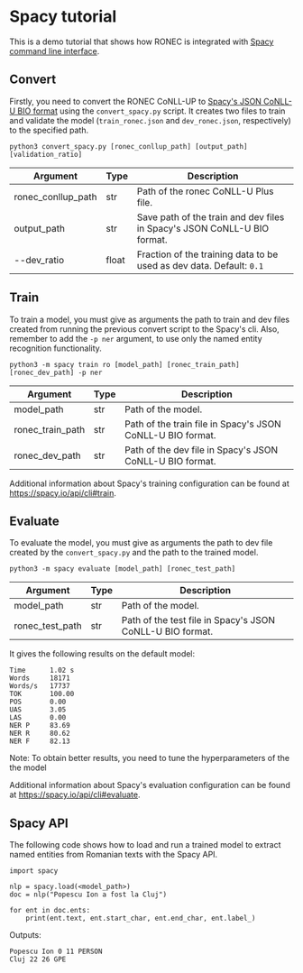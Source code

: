 # Spacy tutorial

This is a demo tutorial that shows how RONEC is integrated with [Spacy command line interface](https://spacy.io/api/cli).

## Convert 

Firstly, you need to convert the RONEC CoNLL-UP to [Spacy's JSON CoNLL-U BIO format](https://spacy.io/api/annotation#json-input) using the
`convert_spacy.py` script. It creates two files to train and validate the model (`train_ronec.json` and `dev_ronec.json`, respectively) to the specified path.

```
python3 convert_spacy.py [ronec_conllup_path] [output_path] [validation_ratio]
```

| Argument | Type | Description |
| --- | --- | --- |
| ronec_conllup_path | str | Path of the ronec CoNLL-U Plus file. |
| output_path | str | Save path of the train and dev files in Spacy's JSON CoNLL-U BIO format. |
| --dev_ratio | float | Fraction of the training data to be used as dev data. Default: `0.1` |

## Train

To train a model, you must give as arguments the path to train and dev files created from running the previous convert script to 
the Spacy's cli. Also, remember to add the `-p ner` argument, to use only the named entity recognition functionality.

```
python3 -m spacy train ro [model_path] [ronec_train_path] [ronec_dev_path] -p ner
```

| Argument | Type | Description |
| --- | --- | --- |
| model_path | str | Path of the model. |
| ronec_train_path | str | Path of the train file in Spacy's JSON CoNLL-U BIO format. |
| ronec_dev_path | str | Path of the dev file in Spacy's JSON CoNLL-U BIO format. |

Additional information about Spacy's training configuration can be found at https://spacy.io/api/cli#train.

## Evaluate

To evaluate the model, you must give as arguments the path to dev file created by the `convert_spacy.py` and the path to the trained model.

``` 
python3 -m spacy evaluate [model_path] [ronec_test_path]
```

| Argument | Type | Description |
| --- | --- | --- |
| model_path | str | Path of the model. |
| ronec_test_path | str | Path of the test file in Spacy's JSON CoNLL-U BIO format. |


It gives the following results on the default model:

```
Time      1.02 s
Words     18171
Words/s   17737
TOK       100.00
POS       0.00
UAS       3.05
LAS       0.00
NER P     83.69
NER R     80.62
NER F     82.13
```

Note: To obtain better results, you need to tune the hyperparameters of the the model

Additional information about Spacy's evaluation configuration can be found at https://spacy.io/api/cli#evaluate.

## Spacy API

The following code shows how to load and run a trained model to extract named entities from Romanian texts with the Spacy API.

```
import spacy

nlp = spacy.load(<model_path>)
doc = nlp("Popescu Ion a fost la Cluj")

for ent in doc.ents:
	print(ent.text, ent.start_char, ent.end_char, ent.label_)
```

Outputs:

```
Popescu Ion 0 11 PERSON
Cluj 22 26 GPE
```
